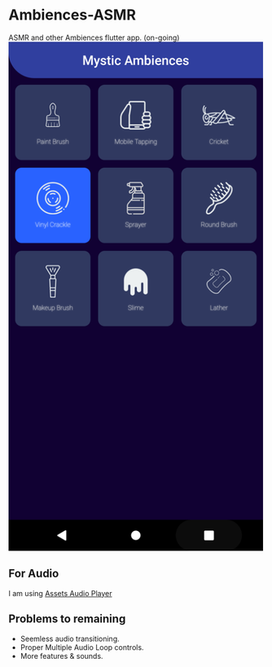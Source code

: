 # Ambiences-ASMR
ASMR and other Ambiences flutter app. (on-going)
<img width="500" alt="UI flow" src="https://github.com/Bytepie/Ambiences-ASMR/blob/master/Screenshot_1594888927.png">


## For Audio 
I am using [Assets Audio Player](https://pub.dev/packages/assets_audio_player "Assets Audio Player")

## Problems to remaining
- Seemless audio transitioning.
- Proper Multiple Audio Loop controls.
- More features & sounds.
